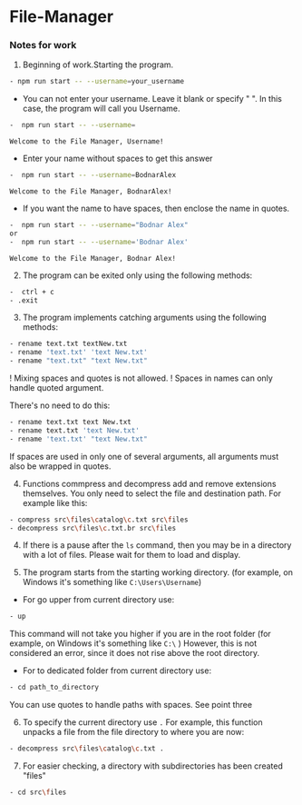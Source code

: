 # File-Manager

### Notes for work ###
1. Beginning of work.Starting the program.
 ```bash
- npm run start -- --username=your_username
```
- You can not enter your username.
Leave it blank or specify " ". In this case, the program will call you Username.
 ```bash
-  npm run start -- --username=
```
`Welcome to the File Manager, Username!`

- Enter your name without spaces to get this answer
 ```bash
-  npm run start -- --username=BodnarAlex
```
`Welcome to the File Manager, BodnarAlex!`

- If you want the name to have spaces, then enclose the name in quotes.

 ```bash
-  npm run start -- --username="Bodnar Alex"
or
-  npm run start -- --username='Bodnar Alex'
```
`Welcome to the File Manager, Bodnar Alex!`


2. The program can be exited only using the following methods:

```bash
-  ctrl + c
- .exit
```

3. The program implements catching arguments using the following methods:
 ```bash
- rename text.txt textNew.txt
- rename 'text.txt' 'text New.txt'
- rename "text.txt" "text New.txt"
```

! Mixing spaces and quotes is not allowed.
! Spaces in names can only handle quoted argument.

There's no need to do this:
```bash
- rename text.txt text New.txt
- rename text.txt 'text New.txt'
- rename 'text.txt' "text New.txt"
```

If spaces are used in only one of several arguments, all arguments must also be wrapped in quotes.

4. Functions commpress and decompress add and remove extensions themselves.
You only need to select the file and destination path.
For example like this:

 ```bash
- compress src\files\catalog\c.txt src\files
- decompress src\files\c.txt.br src\files
```

4. If there is a pause after the `ls` command, then you may be in a directory with a lot of files. Please wait for them to load and display.

5. The program starts from the starting working directory. (for example, on Windows it's something like `C:\Users\Username`)

- For go upper from current directory use:
 ```bash
- up
```
This command will not take you higher if you are in the root folder (for example, on Windows it's something like `C:\` )
However, this is not considered an error, since it does not rise above the root directory.

- For to dedicated folder from current directory use:
 ```bash
- cd path_to_directory
```
You can use quotes to handle paths with spaces. See point three

6. To specify the current directory use `.`
For example, this function unpacks a file from the file directory to where you are now:

 ```bash
- decompress src\files\catalog\c.txt .
```

7. For easier checking, a directory with subdirectories has been created "files"

 ```bash
- cd src\files
```